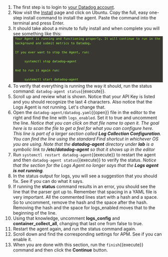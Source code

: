 1. The first step is to login to <a href="https://app.datadoghq.com" target="_datadog">your Datadog account</a>.
2. Now visit the <a href="https://app.datadoghq.com/account/settings#agent" target="_datadog">Install</a> page and click on Ubuntu. Copy the full, easy one-step install command to install the agent. Paste the command into the terminal and press Enter.
3. It should take about a minute to fully install and when complete you will see something like this:
    ![agentinstalled](assets/agentinstalled.png)
4. To verify that everything is running the way it should, run the status command: `datadog-agent status`{{execute}}.
5. Scroll up and review what is shown. Notice that your API Key is listed and you should recognize the last 4 characters. Also notice that the Logs Agent is not running. Let's change that.
6. Open the `datadog-agent/datadog.yaml`{{open}} file in the editor to the right and find the line with `logs_enabled`. Set it to true and uncomment the line. *Notice that you can click on that file name to open it. The goal here is to scan the file to get a feel for what you can configure here. This line is part of a larger section called **Log Collection Configuration**. You can find the line using the standard Find shortcut in whichever OS you are using*. 
   *Note that the **datadog-agent** directory under **lab** is a symbolic link to **/etc/datadog-agent** so that it shows up in the editor*
7. Run `systemctl restart datadog-agent`{{execute}} to restart the agent and then `datadog-agent status`{{execute}} to verify the status. 
    *Notice that the section for the Logs Agent no longer says that the **Logs agent is not running**.*
1. In the status output for logs, you will see a suggestion that you should fix. See if you can do what it says. 
8. If running the **status** command results in an error, you should see the line that the parser got up to. Remember that spacing in a YAML file is very important. All the commented lines start with a hash and a space. So to uncomment, remove the hash and the space after the hash. Removing the hash and the space for logs_enabled moves that to the beginning of the line. 
9.  Using that knowledge, uncomment **logs_config** and **container_collect_all**, changing that last one from false to true.
10. Restart the agent again, and run the status command again.
11. Scroll down and find the corresponding settings for APM. See if you can enable it.
12. When you are done with this section, run the `finish`{{execute}} command and then click the **Continue** button.
